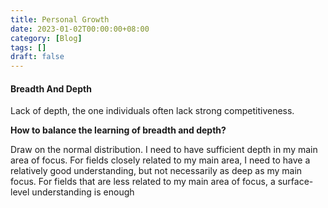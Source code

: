 ```yaml
---
title: Personal Growth
date: 2023-01-02T00:00:00+08:00
category: [Blog]
tags: []
draft: false
---
```


#### Breadth And Depth

Lack of depth, the one individuals often lack strong competitiveness.

**How to balance the learning of breadth and depth?**

Draw on the normal distribution. I need to have sufficient depth in my main area of focus. For fields closely related to my main area, I need to have a relatively good understanding, but not necessarily as deep as my main focus. For fields that are less related to my main area of focus, a surface-level understanding is enough